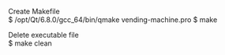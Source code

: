 Create Makefile<br />
$ /opt/Qt/6.8.0/gcc_64/bin/qmake vending-machine.pro
$ make

Delete executable file<br />
$ make clean

